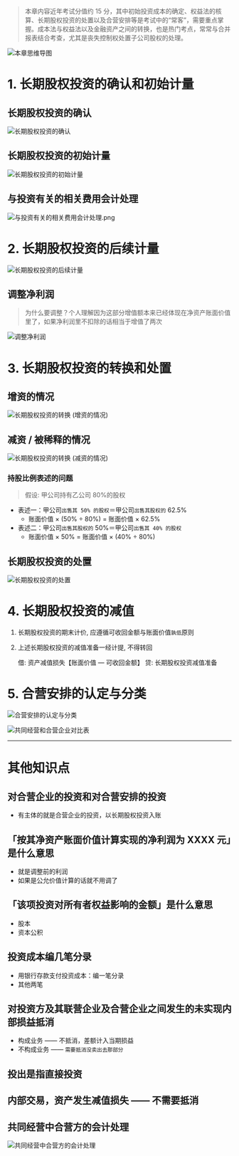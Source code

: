 > 本章内容近年考试分值约 15 分，其中初始投资成本的确定、权益法的核算、长期股权投资的处置以及合营安排等是考试中的“常客”，需要重点掌握。成本法与权益法以及金融资产之间的转换，也是热门考点，常常与合并报表结合考查，尤其是丧失控制权处置子公司股权的处理。 

![][image-1]

# 1. 长期股权投资的确认和初始计量
## 长期股权投资的确认
![][image-2]

## 长期股权投资的初始计量
![][image-3]

## 与投资有关的相关费用会计处理
![][image-4]

# 2. 长期股权投资的后续计量
![][image-5]

## 调整净利润
> 为什么要调整？个人理解因为这部分增值额本来已经体现在净资产账面价值里了，如果净利润里不扣除的话相当于增值了两次

![][image-6]

# 3. 长期股权投资的转换和处置
## 增资的情况
![][image-7]

## 减资 / 被稀释的情况
![][image-8]

### 持股比例表述的问题
> 假设: 甲公司持有乙公司 80%的股权

- 表述一：甲公司`出售其 50% 的股权`＝甲公司`出售其股权的` 62.5% 
	- 账面价值 × (50% ÷ 80%) = 账面价值 × 62.5%
- 表述二：甲公司`出售其股权的` 50%＝甲公司`出售其 40% 的股权`
	- 账面价值 × 50% = 账面价值 × (40% ÷ 80%)

## 长期股权投资的处置
![][image-9]

# 4. 长期股权投资的减值
1. 长期股权投资的期末计价, 应遵循可收回金额与账面价值`孰低`原则
2. 上述长期股权投资的减值准备一经计提, 不得转回

	借: 资产减值损失【账面价值 — 可收回金额】
	贷: 长期股权投资减值准备

# 5. 合营安排的认定与分类
![][image-10]

![][image-11]

---- 
# 其他知识点
## 对合营企业的投资和对合营安排的投资
- 有主体的就是合营企业的投资，以长期股权投资入账

## 「按其净资产账面价值计算实现的净利润为 XXXX 元」是什么意思
- 就是调整前的利润
- 如果是公允价值计算的话就不用调了

## 「该项投资对所有者权益影响的金额」是什么意思
- 股本
- 资本公积

## 投资成本编几笔分录
- 用银行存款支付投资成本：编一笔分录
- 其他两笔

## 对投资方及其联营企业及合营企业之间发生的未实现内部损益抵消
- 构成业务 —— 不抵消，差额计入当期损益
- 不构成业务 —— `需要抵消没卖出去那部分`

## 投出是指直接投资

## 内部交易，资产发生减值损失 —— 不需要抵消

## 共同经营中合营方的会计处理
![][image-12]

[image-1]:	https://ws4.sinaimg.cn/large/006tKfTcgy1fqqe1fu3i8j30i207ygnu.jpg "本章思维导图"
[image-2]:	http://pic.yupoo.com/jean0326/HhtXTY5I/QKkZk.png "长期股权投资的确认"
[image-3]:	http://pic.yupoo.com/jean0326/HjrSgONf/6RgaA.png "长期股权投资的初始计量"
[image-4]:	https://ws4.sinaimg.cn/large/006tKfTcgy1fqqds462opj319i0emgqb.jpg "与投资有关的相关费用会计处理.png"
[image-5]:	https://ws3.sinaimg.cn/large/006tNc79gy1fqo7qop1dej31kw41ie87.jpg "长期股权投资的后续计量"
[image-6]:	https://ws2.sinaimg.cn/large/006tKfTcgy1fr39g7xoklj31kw0iwgtf.jpg "调整净利润"
[image-7]:	https://ws1.sinaimg.cn/large/006tKfTcgy1fqpcc0vqyrj31kw0cejxr.jpg "长期股权投资的转换 (增资的情况)"
[image-8]:	https://ws4.sinaimg.cn/large/006tKfTcgy1fqpcdeea6bj31i80h8teo.jpg "长期股权投资的转换 (减资的情况)"
[image-9]:	http://pic.yupoo.com/jean0326/HjolEsdW/AwjTM.png "长期股权投资的处置"
[image-10]:	https://ws2.sinaimg.cn/large/006tKfTcgy1fqq0mpyecaj31kw0hyhcm.jpg "合营安排的认定与分类"
[image-11]:	https://ws2.sinaimg.cn/large/006tKfTcgy1fqq0ptdfedj31cs0fkq8z.jpg "共同经营和合营企业对比表"
[image-12]:	https://ws4.sinaimg.cn/large/006tKfTcgy1fqq0qa4ilhj31kw0hf4fk.jpg "共同经营中合营方的会计处理"
